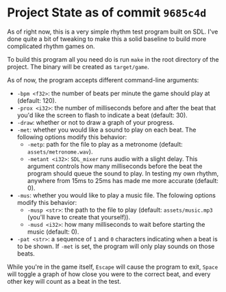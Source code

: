 # Project State as of commit ``9685c4d``

As of right now, this is a very simple rhythm test program built on SDL.
I've done quite a bit of tweaking to make this a solid baseline to build
more complicated rhythm games on.

To build this program all you need do is run `make` in the root
directory of the project. The binary will be created as `target/game`.

As of now, the program accepts different command-line arguments:
* `-bpm <f32>`: the number of beats per minute the game should play at
  (default: 120).
* `-prox <i32>`: the number of milliseconds before and after the beat
  that you'd like the screen to flash to indicate a beat (default: 30).
* `-draw`: whether or not to draw a graph of your progress.
* `-met`: whether you would like a sound to play on each beat. The
  following options modify this behavior:
  * `-metp`: path for the file to play as a metronome (default:
    `assets/metronome.wav`).
  * `-metant <i32>`: `SDL_mixer` runs audio with a slight delay. This
    argument controls how many milliseconds before the beat the program
    should queue the sound to play. In testing my own rhythm, anywhere
    from 15ms to 25ms has made me more accurate (default: 0). 
* `-mus`: whether you would like to play a music file. The folowing
  options modify this behavior:
  * `-musp <str>`: the path to the file to play (default:
    `assets/music.mp3` (you'll have to create that yourself)).
  * `-musd <i32>`: how many milliseconds to wait before starting the
    music (default: 0).
* `-pat <str>`: a sequence of `1` and `0` characters indicating when a
  beat is to be shown. If `-met` is set, the program will only play
  sounds on those beats.

While you're in the game itself, `Escape` will cause the program to
exit, `Space` will toggle a graph of how close you were to the correct
beat, and every other key will count as a beat in the test.

